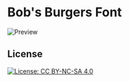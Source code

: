 # Bob's Burgers Font
![Preview](https://github.com/user-attachments/assets/e997c3d4-5a2a-4ea0-9bf3-0d78a2aacfb1)
## License
[![License: CC BY-NC-SA 4.0](https://img.shields.io/badge/License-CC_BY--NC--SA_4.0-lightgrey.svg)](https://creativecommons.org/licenses/by-nc-sa/4.0/)  

